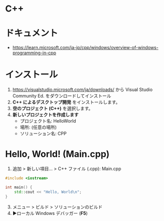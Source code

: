 # C++
# ドキュメント
- https://learn.microsoft.com/ja-jp/cpp/windows/overview-of-windows-programming-in-cpp
# インストール
1. https://visualstudio.microsoft.com/ja/downloads/ から Visual Studio Community Ed. をダウンロードしてインストール
2. **C++ によるデスクトップ開発** をインストールします。
3. **空のプロジェクト (C++)** を選択します。
4. **新しいプロジェクトを作成します**
   - プロジェクト名: HelloWorld
   - 場所: (任意の場所)
   - ソリューション名: CPP
# Hello, World! (Main.cpp)
1. 追加 > 新しい項目... > C++ ファイル (.cpp): Main.cpp
```cpp
#include <iostream>

int main() {
	std::cout << "Hello, World\n";
}
```
3. メニュー > ビルド > ソリューションのビルド
4. ▶ローカル Windows デバッガー (**F5**)

